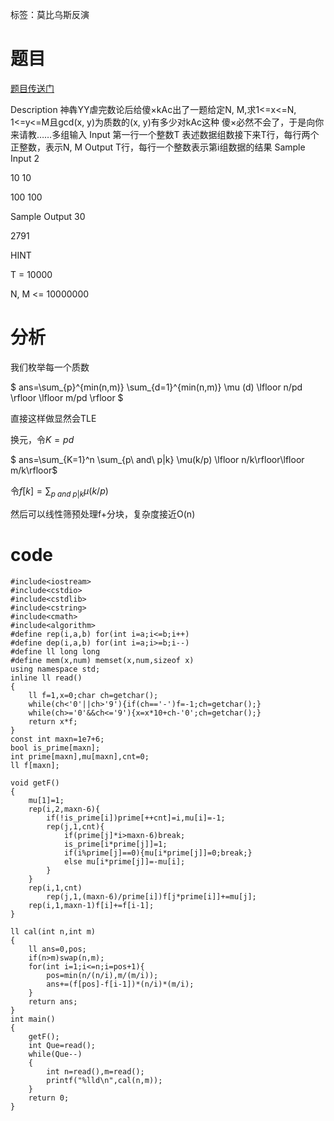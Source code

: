 ﻿---
tags: 
 - 莫比乌斯反演
 - 数论
grammar_cjkRuby: true
catalog: true
layout:  post
header-img: "img/header/P14.jpg"
preview-img: "/img/preview/P54.jpg"
---
标签：莫比乌斯反演

# 题目

[题目传送门](http://www.lydsy.com/JudgeOnline/problem.php?id=2820)

Description
神犇YY虐完数论后给傻×kAc出了一题给定N, M,求1<=x<=N, 1<=y<=M且gcd(x, y)为质数的(x, y)有多少对kAc这种
傻×必然不会了，于是向你来请教……多组输入
Input
第一行一个整数T 表述数据组数接下来T行，每行两个正整数，表示N, M
Output
T行，每行一个整数表示第i组数据的结果
Sample Input
2

10 10

100 100

Sample Output
30

2791

HINT

T = 10000

N, M <= 10000000

# 分析

我们枚举每一个质数

$ ans=\sum_{p}^{min(n,m)} \sum_{d=1}^{min(n,m)} \mu (d) \lfloor n/pd \rfloor \lfloor m/pd \rfloor $

直接这样做显然会TLE

换元，令$K=pd$

$ ans=\sum_{K=1}^n \sum_{p\ and\ p|k} \mu(k/p) \lfloor n/k\rfloor\lfloor m/k\rfloor$

令$f[k]=\sum_{p\ and\ p|k} \mu(k/p)$

然后可以线性筛预处理f+分块，复杂度接近O(n)

# code

```
#include<iostream>
#include<cstdio>
#include<cstdlib>
#include<cstring>
#include<cmath>
#include<algorithm>
#define rep(i,a,b) for(int i=a;i<=b;i++)
#define dep(i,a,b) for(int i=a;i>=b;i--)
#define ll long long
#define mem(x,num) memset(x,num,sizeof x)
using namespace std;
inline ll read()
{
	ll f=1,x=0;char ch=getchar();
	while(ch<'0'||ch>'9'){if(ch=='-')f=-1;ch=getchar();}
	while(ch>='0'&&ch<='9'){x=x*10+ch-'0';ch=getchar();}
	return x*f;
}
const int maxn=1e7+6;
bool is_prime[maxn];
int prime[maxn],mu[maxn],cnt=0;
ll f[maxn];

void getF()
{
	mu[1]=1;
	rep(i,2,maxn-6){
		if(!is_prime[i])prime[++cnt]=i,mu[i]=-1;
		rep(j,1,cnt){
			if(prime[j]*i>maxn-6)break;
			is_prime[i*prime[j]]=1;
			if(i%prime[j]==0){mu[i*prime[j]]=0;break;}
			else mu[i*prime[j]]=-mu[i];
		}
	}
	rep(i,1,cnt)
		rep(j,1,(maxn-6)/prime[i])f[j*prime[i]]+=mu[j];
	rep(i,1,maxn-1)f[i]+=f[i-1];
}

ll cal(int n,int m)
{
	ll ans=0,pos;
	if(n>m)swap(n,m);
	for(int i=1;i<=n;i=pos+1){
		pos=min(n/(n/i),m/(m/i));
		ans+=(f[pos]-f[i-1])*(n/i)*(m/i);
	}
	return ans;
}
int main()
{
	getF();
	int Que=read();
	while(Que--)
	{
		int n=read(),m=read();
		printf("%lld\n",cal(n,m));
	}
	return 0;
}
```